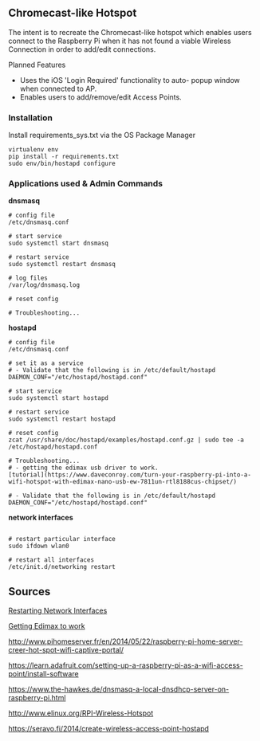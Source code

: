 ## Chromecast-like Hotspot ##

The intent is to recreate the Chromecast-like hotspot
which enables users connect to the Raspberry Pi when
it has not found a viable Wireless Connection in order
to add/edit connections.

Planned Features

- Uses the iOS 'Login Required' functionality to auto-
popup window when connected to AP.
- Enables users to add/remove/edit Access Points.

### Installation ###

Install requirements_sys.txt via the OS Package Manager

```
virtualenv env
pip install -r requirements.txt
sudo env/bin/hostapd configure
```


### Applications used & Admin Commands ###

**dnsmasq**

```
# config file
/etc/dnsmasq.conf

# start service
sudo systemctl start dnsmasq

# restart service
sudo systemctl restart dnsmasq

# log files
/var/log/dnsmasq.log

# reset config

# Troubleshooting...

```

**hostapd**

```
# config file
/etc/dnsmasq.conf

# set it as a service
# - Validate that the following is in /etc/default/hostapd
DAEMON_CONF="/etc/hostapd/hostapd.conf"

# start service
sudo systemctl start hostapd

# restart service
sudo systemctl restart hostapd

# reset config
zcat /usr/share/doc/hostapd/examples/hostapd.conf.gz | sudo tee -a /etc/hostapd/hostapd.conf

# Troubleshooting...
# - getting the edimax usb driver to work.
[tutorial](https://www.daveconroy.com/turn-your-raspberry-pi-into-a-wifi-hotspot-with-edimax-nano-usb-ew-7811un-rtl8188cus-chipset/)

# - Validate that the following is in /etc/default/hostapd
DAEMON_CONF="/etc/hostapd/hostapd.conf"
```

**network interfaces**

```

# restart particular interface
sudo ifdown wlan0

# restart all interfaces
/etc/init.d/networking restart
```


## Sources

[Restarting Network Interfaces](http://ccm.net/faq/1141-restart-network-interface-using-command-lines-in-linux)

[Getting Edimax to work](https://www.daveconroy.com/turn-your-raspberry-pi-into-a-wifi-hotspot-with-edimax-nano-usb-ew-7811un-rtl8188cus-chipset/)

http://www.pihomeserver.fr/en/2014/05/22/raspberry-pi-home-server-creer-hot-spot-wifi-captive-portal/

https://learn.adafruit.com/setting-up-a-raspberry-pi-as-a-wifi-access-point/install-software

https://www.the-hawkes.de/dnsmasq-a-local-dnsdhcp-server-on-raspberry-pi.html

http://www.elinux.org/RPI-Wireless-Hotspot

https://seravo.fi/2014/create-wireless-access-point-hostapd

